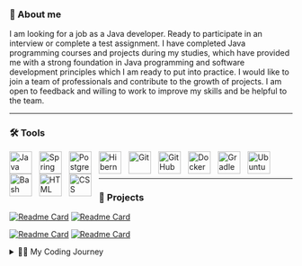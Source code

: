 ### 🙂 About me
I am looking for a job as a Java developer. Ready to participate in an interview or complete a test assignment. I have completed Java programming courses and projects during my studies, which have provided me with a strong foundation in Java programming and software development principles which I am ready to put into practice. I would like to join a team of professionals and contribute to the growth of projects. I am open to feedback and willing to work to improve my skills and be helpful to the team.

---
### 🛠️ Tools
<img align="left" alt="Java" width="40px" style="padding-right:10px;" src="https://cdn.jsdelivr.net/gh/devicons/devicon/icons/java/java-original.svg"/>
<img align="left" alt="Spring" width="40px" style="padding-right:10px;" src="https://cdn.jsdelivr.net/gh/devicons/devicon/icons/spring/spring-original.svg" />
<img align="left" alt="Postgresql" width="40px" style="padding-right:10px;" src="https://cdn.jsdelivr.net/gh/devicons/devicon/icons/postgresql/postgresql-original.svg" />
<img align="left" alt="Hibernate" width="40px" style="padding-right:10px;" src="https://i.postimg.cc/Hnvs1T14/hibernate-982x1024.png" />
<img align="left" alt="Git" width="40px" style="padding-right:10px;" src="https://cdn.jsdelivr.net/gh/devicons/devicon/icons/git/git-original.svg" />
<img align="left" alt="GitHub" width="40px" style="padding-right:10px;" src="https://cdn.jsdelivr.net/gh/devicons/devicon/icons/github/github-original.svg" />
<img align="left" alt="Docker" width="40px" style="padding-right:10px;" src="https://cdn.jsdelivr.net/gh/devicons/devicon/icons/docker/docker-original.svg" />
<img align="left" alt="Gradle" width="40px" style="padding-right:10px;" src="https://cdn.jsdelivr.net/gh/devicons/devicon@latest/icons/gradle/gradle-original.svg" />
<img align="left" alt="Ubuntu" width="40px" style="padding-right:10px;" src="https://cdn.jsdelivr.net/gh/devicons/devicon@latest/icons/ubuntu/ubuntu-original.svg" />
<img align="left" alt="Bash" width="40px" style="padding-right:10px;" src="https://cdn.jsdelivr.net/gh/devicons/devicon/icons/bash/bash-original.svg" />
<img align="left" alt="HTML" width="40px" style="padding-right:10px;" src="https://cdn.jsdelivr.net/gh/devicons/devicon/icons/html5/html5-plain.svg" />
<img align="left" alt="CSS" width="40px" style="padding-right:10px;" src="https://cdn.jsdelivr.net/gh/devicons/devicon/icons/css3/css3-plain.svg" />

<br />
<br />



--------------
### 🧰 Projects
[![Readme Card](https://github-readme-stats.vercel.app/api/pin/?theme=dark&username=AlexTtkn&repo=Task-Manager)](https://github.com/AlexTtkn/Task-Manager)
[![Readme Card](https://github-readme-stats.vercel.app/api/pin/?theme=dark&username=AlexTtkn&repo=Page-Analyzer)](https://github.com/AlexTtkn/Page-Analyzer)

[![Readme Card](https://github-readme-stats.vercel.app/api/pin/?theme=dark&username=AlexTtkn&repo=Difference-Calculator)](https://github.com/AlexTtkn/Difference-Calculator)
[![Readme Card](https://github-readme-stats.vercel.app/api/pin/?theme=dark&username=AlexTtkn&repo=Data-Validator)](https://github.com/AlexTtkn/Data-Validator)


<details>
<summary>👨‍💻 My Coding Journey</summary>
My name is Alex and I have worked as an electrician for many years. I was not passionate about technology and anything to do with computers. Despite the fact that my profession was not related to the IT industry, I came into contact with IT specialists because the company I worked for had equipment that required the automation of processes using various electronic devices. We often worked together and exchanged experiences in our common field of activity.
Gradually my interest in how these systems worked grew and I began to study programming languages and technologies in my spare time. However, my job as an electrician did not give me the opportunity to develop in this area. 
  Over time I realised that I wanted to work as a programmer and create new programs. I started learning Java and soon decided to retrain as a programmer.
  
  The motivation for my desire to become a programmer is that I want to create new programs and solve complex problems. I believe that my passion for technology and programming will help me succeed in this profession. As an electrician, I have worked in a team with other electricians, engineers and designers, and my experience will help me as a programmer because I know the importance of communicating and working effectively with colleagues. I understand that software development is a collective process and I am willing to work towards a common goal.
</details>

